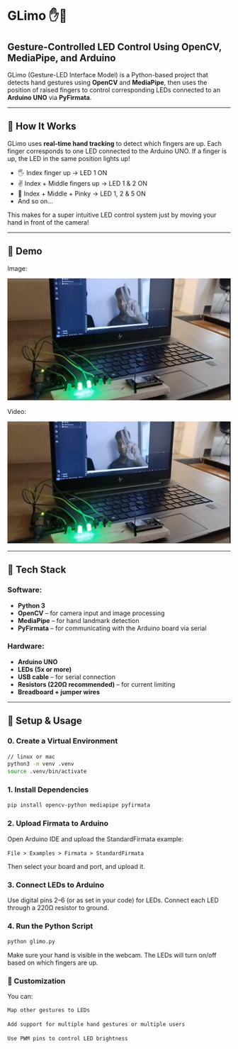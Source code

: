 # GLimo ✋🔌 
## Gesture-Controlled LED Control Using OpenCV, MediaPipe, and Arduino

GLimo (Gesture-LED Interface Model) is a Python-based project that detects hand gestures using **OpenCV** and **MediaPipe**, then uses the position of raised fingers to control corresponding LEDs connected to an **Arduino UNO** via **PyFirmata**.

---

## 🧠 How It Works

GLimo uses **real-time hand tracking** to detect which fingers are up. Each finger corresponds to one LED connected to the Arduino UNO. If a finger is up, the LED in the same position lights up!

- 🖐️ Index finger up → LED 1 ON  
- ✌️ Index + Middle fingers up → LED 1 & 2 ON  
- 🤟 Index + Middle + Pinky → LED 1, 2 & 5 ON  
- And so on...

This makes for a super intuitive LED control system just by moving your hand in front of the camera!

---

## 📸 Demo

Image:

![Demo Image](./demo.png)

Video:

[![Demo Video](demo.png)](https://github.com/saikat709/glimo-cv-and-arduino/raw/main/demo.mp4)



---

## 🧰 Tech Stack

### Software:
- **Python 3**
- **OpenCV** – for camera input and image processing
- **MediaPipe** – for hand landmark detection
- **PyFirmata** – for communicating with the Arduino board via serial

### Hardware:
- **Arduino UNO**
- **LEDs (5x or more)**
- **USB cable** – for serial connection
- **Resistors (220Ω recommended)** – for current limiting
- **Breadboard + jumper wires**

---

## 🚀 Setup & Usage

### 0. Create a Virtual Environment
```bash
// linux or mac
python3 -m venv .venv
source .venv/bin/activate
```

### 1. Install Dependencies

```bash
pip install opencv-python mediapipe pyfirmata
```

### 2. Upload Firmata to Arduino

Open Arduino IDE and upload the StandardFirmata example: 

`File > Examples > Firmata > StandardFirmata`

Then select your board and port, and upload it.

### 3. Connect LEDs to Arduino

Use digital pins 2–6 (or as set in your code) for LEDs.
Connect each LED through a 220Ω resistor to ground.

### 4. Run the Python Script

```bash
python glimo.py
```

Make sure your hand is visible in the webcam. The LEDs will turn on/off based on which fingers are up.

### 🔧 Customization

You can:

    Map other gestures to LEDs

    Add support for multiple hand gestures or multiple users

    Use PWM pins to control LED brightness